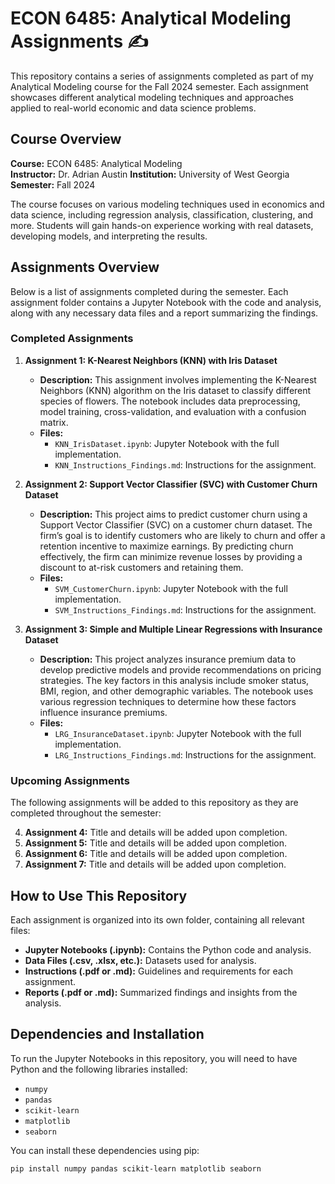 # ECON 6485: Analytical Modeling Assignments ✍️

This repository contains a series of assignments completed as part of my Analytical Modeling course for the Fall 2024 semester. Each assignment showcases different analytical modeling techniques and approaches applied to real-world economic and data science problems.

## Course Overview

**Course:** ECON 6485: Analytical Modeling  
**Instructor:** Dr. Adrian Austin 
**Institution:** University of West Georgia 
**Semester:** Fall 2024

The course focuses on various modeling techniques used in economics and data science, including regression analysis, classification, clustering, and more. Students will gain hands-on experience working with real datasets, developing models, and interpreting the results.

## Assignments Overview

Below is a list of assignments completed during the semester. Each assignment folder contains a Jupyter Notebook with the code and analysis, along with any necessary data files and a report summarizing the findings.

### Completed Assignments

1. **Assignment 1: K-Nearest Neighbors (KNN) with Iris Dataset**
   - **Description:** This assignment involves implementing the K-Nearest Neighbors (KNN) algorithm on the Iris dataset to classify different species of flowers. The notebook includes data preprocessing, model training, cross-validation, and evaluation with a confusion matrix.
   - **Files:** 
     - `KNN_IrisDataset.ipynb`: Jupyter Notebook with the full implementation.
     - `KNN_Instructions_Findings.md`: Instructions for the assignment.

2. **Assignment 2: Support Vector Classifier (SVC) with Customer Churn Dataset**
   - **Description:** This project aims to predict customer churn using a Support Vector Classifier (SVC) on a customer churn dataset. The firm’s goal is to identify customers who are likely to churn and offer a retention incentive to maximize earnings. By predicting churn effectively, the firm can minimize revenue losses by providing a discount to at-risk customers and retaining them.
   - **Files:** 
     - `SVM_CustomerChurn.ipynb`: Jupyter Notebook with the full implementation.
     - `SVM_Instructions_Findings.md`: Instructions for the assignment.

3. **Assignment 3: Simple and Multiple Linear Regressions with Insurance Dataset**
   - **Description:** This project analyzes insurance premium data to develop predictive models and provide recommendations on pricing strategies. The key factors in this analysis include smoker status, BMI, region, and other demographic variables. The notebook uses various regression techniques to determine how these factors influence insurance premiums.
   - **Files:** 
     - `LRG_InsuranceDataset.ipynb`: Jupyter Notebook with the full implementation.
     - `LRG_Instructions_Findings.md`: Instructions for the assignment.

### Upcoming Assignments

The following assignments will be added to this repository as they are completed throughout the semester:

4. **Assignment 4:** Title and details will be added upon completion.
5. **Assignment 5:** Title and details will be added upon completion.
6. **Assignment 6:** Title and details will be added upon completion.
7. **Assignment 7:** Title and details will be added upon completion.

## How to Use This Repository

Each assignment is organized into its own folder, containing all relevant files:
- **Jupyter Notebooks (.ipynb):** Contains the Python code and analysis.
- **Data Files (.csv, .xlsx, etc.):** Datasets used for analysis.
- **Instructions (.pdf or .md):** Guidelines and requirements for each assignment.
- **Reports (.pdf or .md):** Summarized findings and insights from the analysis.

## Dependencies and Installation

To run the Jupyter Notebooks in this repository, you will need to have Python and the following libraries installed:

- `numpy`
- `pandas`
- `scikit-learn`
- `matplotlib`
- `seaborn`

You can install these dependencies using pip:

```bash
pip install numpy pandas scikit-learn matplotlib seaborn
```
